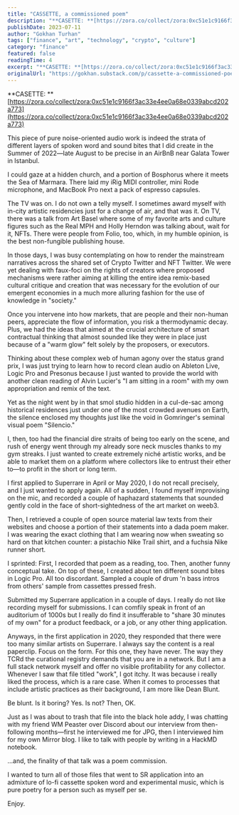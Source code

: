 ```yaml
---
title: "CASSETTE, a commissioned poem"
description: "**CASETTE: **[https://zora.co/collect/zora:0xc51e1c9166f3ac33e4ee0a68e0339abcd202a773](https://zora.co/collect/zora:0xc51e1c9166f3ac33e4ee0a68e0339abcd202a773)"
publishDate: 2023-07-11
author: "Gokhan Turhan"
tags: ["finance", "art", "technology", "crypto", "culture"]
category: "finance"
featured: false
readingTime: 4
excerpt: "**CASETTE: **[https://zora.co/collect/zora:0xc51e1c9166f3ac33e4ee0a68e0339abcd202a773](https://zora.co/collect/zora:0xc51e1c9166f3ac33e4ee0a68e0339abcd202a773)"
originalUrl: "https://gokhan.substack.com/p/cassette-a-commissioned-poem"
---
```


**CASETTE: **[https://zora.co/collect/zora:0xc51e1c9166f3ac33e4ee0a68e0339abcd202a773](https://zora.co/collect/zora:0xc51e1c9166f3ac33e4ee0a68e0339abcd202a773)

This piece of pure noise-oriented audio work is indeed the strata of different layers of spoken word and sound bites that I did create in the Summer of 2022—late August to be precise in an AirBnB near Galata Tower in Istanbul.

I could gaze at a hidden church, and a portion of Bosphorus where it meets the Sea of Marmara. There laid my iRig MIDI controller, mini Rode microphone, and MacBook Pro next a pack of espresso capsules. 

The TV was on. I do not own a telly myself. I sometimes award myself with in-city artistic residencies just for a change of air, and that was it. On TV, there was a talk from Art Basel where some of my favorite arts and culture figures such as the Real MPH and Holly Herndon was talking about, wait for it, NFTs. There were people from Folio, too, which, in my humble opinion, is the best non-fungible publishing house.

In those days, I was busy contemplating on how to render the mainstream narratives across the shared set of Crypto Twitter and NFT Twitter. We were yet dealing with faux-foci on the rights of creators where proposed mechanisms were rather aiming at killing the entire idea remix-based cultural critique and creation that was necessary for the evolution of our emergent economies in a much more alluring fashion for the use of knowledge in "society."

Once you intervene into how markets, that are people and their non-human peers, appreciate the flow of information, you risk a thermodynamic decay. Plus, we had the ideas that aimed at the crucial architecture of smart contractual thinking that almost sounded like they were in place just because of a "warm glow" felt solely by the proposers, or executors.

Thinking about these complex web of human agony over the status grand prix, I was just trying to learn how to record clean audio on Ableton Live, Logic Pro and Presonus because I just wanted to provide the world with another clean reading of Alvin Lucier's "I am sitting in a room" with my own appropriation and remix of the text. 

Yet as the night went by in that smol studio hidden in a cul-de-sac among historical residences just under one of the most crowded avenues on Earth, the silence enclosed my thoughts just like the void in Gomringer's seminal visual poem "Silencio."

I, then, too had the financial dire straits of being too early on the scene, and rush of energy went through my already sore neck muscles thanks to my gym streaks. I just wanted to create extremely niché artistic works, and be able to market them on a platform where collectors like to entrust their ether to—to profit in the short or long term.

I first applied to Superrare in April or May 2020, I do not recall precisely, and I just wanted to apply again. All of a sudden, I found myself improvising on the mic, and recorded a couple of haphazard statements that sounded gently cold in the face of short-sightedness of the art market on weeb3. 

Then, I retrieved a couple of open source material law texts from their websites and choose a portion of their statements into a dada poem maker. I was wearing the exact clothing that I am wearing now when sweating so hard on that kitchen counter: a pistachio Nike Trail shirt, and a fuchsia Nike runner short.

I sprinted: First, I recorded that poem as a reading, too. Then, another funny conceptual take. On top of these, I created about ten different sound bites in Logic Pro. All too discordant. Sampled a couple of drum 'n bass intros from others' sample from cassettes pressed fresh.

Submitted my Superrare application in a couple of days. I really do not like recording myself for submissions. I can comfily speak in front of an auditorium of 1000s but I really do find it insufferable to "share 30 minutes of my own" for a product feedback, or a job, or any other thing application.

Anyways, in the first application in 2020, they responded that there were too many similar artists on Superrare. I always say the content is a real paperclip. Focus on the form. For this one, they have never. The way they TCRd the curational registry demands that you are in a network. But I am a full stack network myself and offer no visible profitability for any collector. Whenever I saw that file titled "work", I got itchy. It was because i really liked the process, which is a rare case. When it comes to processes that include artistic practices as their background, I am more like Dean Blunt.

Be blunt. Is it boring? Yes. Is not? Then, OK.

Just as I was about to trash that file into the black hole addy, I was chatting with my friend WM Peaster over Discord about our interview from then-following months—first he interviewed me for JPG, then I interviewed him for my own Mirror blog. I like to talk with people by writing in a HackMD notebook. 

...and, the finality of that talk was a poem commission. 

I wanted to turn all of those files that went to SR application into an admixture of lo-fi cassette spoken word and experimental music, which is pure poetry for a person such as myself per se. 

Enjoy.